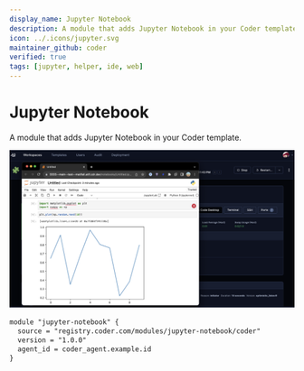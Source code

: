 ```yaml
---
display_name: Jupyter Notebook
description: A module that adds Jupyter Notebook in your Coder template.
icon: ../.icons/jupyter.svg
maintainer_github: coder
verified: true
tags: [jupyter, helper, ide, web]
---
```


# Jupyter Notebook

A module that adds Jupyter Notebook in your Coder template.

![Jupyter Notebook](../.images/jupyter-notebook.png)

```hcl
module "jupyter-notebook" {
  source = "registry.coder.com/modules/jupyter-notebook/coder"
  version = "1.0.0"
  agent_id = coder_agent.example.id
}
```
